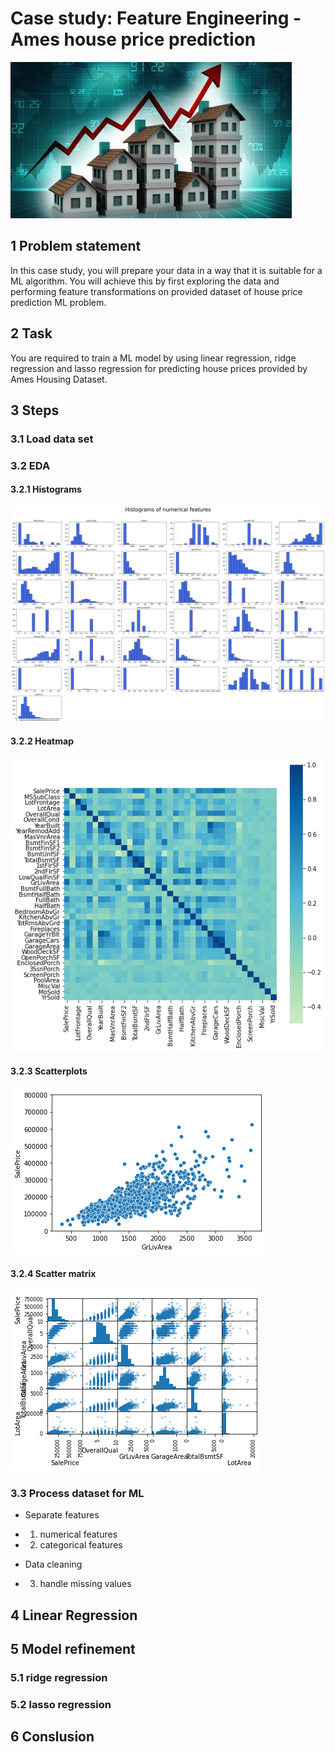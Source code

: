 # Case study: Feature Engineering - Ames house price prediction 
![description-view](img/description.png)

## 1 Problem statement 

In this case study, you will prepare your data in a way that it is suitable for a ML algorithm. 
You will achieve this by first exploring the data and performing feature transformations on provided dataset of house price prediction ML problem.

## 2 Task
You are required to train a ML model by using linear regression, ridge regression and lasso regression 
for predicting house prices provided by Ames Housing Dataset. 


## 3 Steps 
### 3.1 Load data set 
### 3.2 EDA 
#### 3.2.1 Histograms 
![histograms-view](img/histograms.png)

#### 3.2.2 Heatmap

![heatmap-view](img/heatmap.png)

#### 3.2.3 Scatterplots 

![scatter-view](img/scatterplot.png)


#### 3.2.4 Scatter matrix 

![scatter_matrix-view](img/scatter_matrix.png)



### 3.3 Process dataset for ML 
* Separate features 
- 1. numerical features 
- 2. categorical features

* Data cleaning 
- 3. handle missing values 


## 4 Linear Regression 

## 5 Model refinement 
### 5.1 ridge regression 


### 5.2 lasso regression 



## 6 Conslusion 



